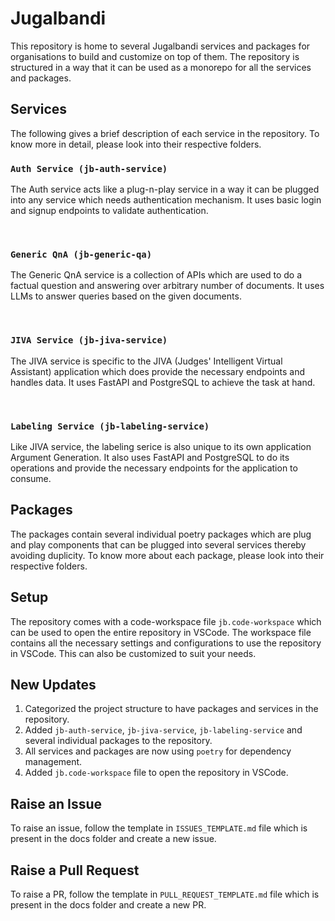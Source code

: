 # Jugalbandi

This repository is home to several Jugalbandi services and packages for organisations to build and customize on top of them. The repository is structured in a way that it can be used as a monorepo for all the services and packages.

## Services

The following gives a brief description of each service in the repository. To know more in detail, please look into their respective folders.

### `Auth Service (jb-auth-service)`

The Auth service acts like a plug-n-play service in a way it can be plugged into any service which needs authentication mechanism. It uses basic login and signup endpoints to validate authentication.

<br>

### `Generic QnA (jb-generic-qa)`

The Generic QnA service is a collection of APIs which are used to do a factual question and answering over arbitrary number of documents. It uses LLMs to answer queries based on the given documents.

<br>

### `JIVA Service (jb-jiva-service)`

The JIVA service is specific to the JIVA (Judges' Intelligent Virtual Assistant) application which does provide the necessary endpoints and handles data. It uses FastAPI and PostgreSQL to achieve the task at hand.

<br>

### `Labeling Service (jb-labeling-service)`

Like JIVA service, the labeling serice is also unique to its own application Argument Generation. It also uses FastAPI and PostgreSQL to do its operations and provide the necessary endpoints for the application to consume.

## Packages

The packages contain several individual poetry packages which are plug and play components that can be plugged into several services thereby avoiding duplicity. To know more about each package, please look into their respective folders.

## Setup

The repository comes with a code-workspace file `jb.code-workspace` which can be used to open the entire repository in VSCode. The workspace file contains all the necessary settings and configurations to use the repository in VSCode. This can also be customized to suit your needs.

## New Updates

1. Categorized the project structure to have packages and services in the repository.
2. Added `jb-auth-service`, `jb-jiva-service`, `jb-labeling-service` and several individual packages to the repository.
3. All services and packages are now using `poetry` for dependency management.
4. Added `jb.code-workspace` file to open the repository in VSCode.

## Raise an Issue

To raise an issue, follow the template in `ISSUES_TEMPLATE.md` file which is present in the docs folder and create a new issue.

## Raise a Pull Request

To raise a PR, follow the template in `PULL_REQUEST_TEMPLATE.md` file which is present in the docs folder and create a new PR.
